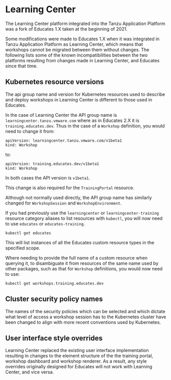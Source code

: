 Learning Center
===============

The Learning Center platform integrated into the Tanzu Application Platform was a fork of Educates 1.X taken at the beginning of 2021.

Some modifications were made to Educates 1.X when it was integrated in Tanzu Application Platform as Learning Center, which means that workshops cannot be migrated between them without changes. The following lists some of the known incompatibilities between the two platforms resulting from changes made in Learning Center, and Educates since that time.

Kubernetes resource versions
----------------------------

The api group name and version for Kubernetes resources used to describe and deploy workshops in Learning Center is different to those used in Educates.

In the case of Learning Center the API group name is ``learningcenter.tanzu.vmware.com`` where as in Educates 2.X it is ``training.educates.dev``. Thus in the case of a ``Workshop`` definition, you would need to change it from:

```
apiVersion: learningcenter.tanzu.vmware.com/v1beta1
kind: Workshop
```

to:

```
apiVersion: training.educates.dev/v1beta1
kind: Workshop
```

In both cases the API version is ``v1beta1``.

This change is also required for the ``TrainingPortal`` resource.

Although not normally used directly, the API group name has similarly changed for ``WorkshopSession`` and ``WorkshopEnvironment``.

If you had previously use the ``learningcenter`` or ``learningcenter-training`` resource category aliases to list resources with ``kubectl``, you will now need to use ``educates`` or ``educates-training``.

```
kubectl get educates
```

This will list instances of all the Educates custom resource types in the specified scope.

Where needing to provide the full name of a custom resource when querying it, to disambiguate it from resources of the same name used by other packages, such as that for ``Workshop`` definitions, you would now need to use:

```
kubectl get workshops.training.educates.dev
```

Cluster security policy names
-----------------------------

The names of the security policies which can be selected and which dictate what level of access a workshop session has to the Kubernetes cluster have been changed to align with more recent conventions used by Kubernetes.

User interface style overrides
------------------------------

Learning Center replaced the existing user interface implementation resulting in changes to the element structure of the the training portal, workshop dashboard and workshop renderer. As a result, any style overrides originally designed for Educates will not work with Learning Center, and vice versa.
